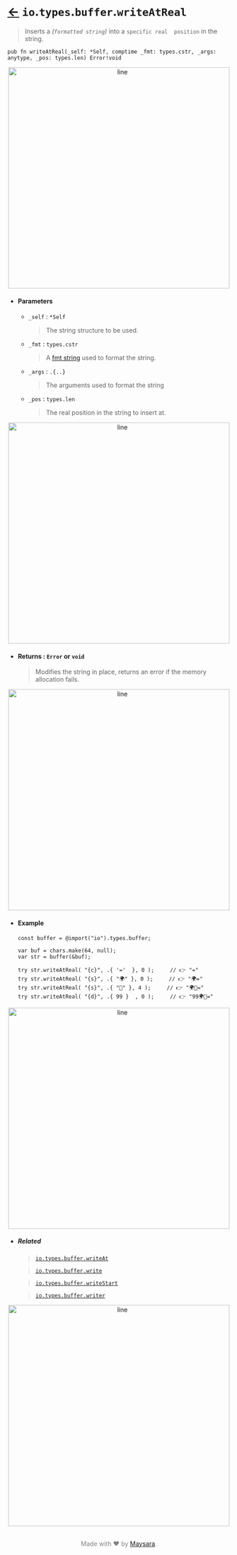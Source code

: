 # [←](../readme.md) `io`.`types`.`buffer`.`writeAtReal`

> Inserts a _(`formatted string`)_ into a `specific real  position` in the string.

```zig
pub fn writeAtReal(_self: *Self, comptime _fmt: types.cstr, _args: anytype, _pos: types.len) Error!void
```


<div align="center">
<img src="https://raw.githubusercontent.com/Super-ZIG/io/refs/heads/main/docs/dist/img/md/line.png" alt="line" style="width:500px;"/>
</div>

- #### Parameters

    - `_self` : `*Self`

        > The string structure to be used.

    - `_fmt` : `types.cstr`

        > A [fmt string](https://ziglang.org/documentation/master/std/#std.fmt) used to format the string.

    - `_args` : `.{..}`

        > The arguments used to format the string

    - `_pos` : `types.len`

        > The real position in the string to insert at.

<div align="center">
<img src="https://raw.githubusercontent.com/Super-ZIG/io/refs/heads/main/docs/dist/img/md/line.png" alt="line" style="width:500px;"/>
</div>

- #### Returns : `Error` or `void`

    > Modifies the string in place, returns an error if the memory allocation fails.

<div align="center">
<img src="https://raw.githubusercontent.com/Super-ZIG/io/refs/heads/main/docs/dist/img/md/line.png" alt="line" style="width:500px;"/>
</div>

- #### Example

    ```zig
    const buffer = @import("io").types.buffer;
    ```

    ```zig
    var buf = chars.make(64, null);
    var str = buffer(&buf);

    try str.writeAtReal( "{c}", .{ '='  }, 0 );     // 👉 "="
    try str.writeAtReal( "{s}", .{ "🌍" }, 0 );     // 👉 "🌍="
    try str.writeAtReal( "{s}", .{ "🌟" }, 4 );     // 👉 "🌍🌟="
    try str.writeAtReal( "{d}", .{ 99 }  , 0 );     // 👉 "99🌍🌟="
    ```


<div align="center">
<img src="https://raw.githubusercontent.com/Super-ZIG/io/refs/heads/main/docs/dist/img/md/line.png" alt="line" style="width:500px;"/>
</div>

- ##### Related

  > [`io.types.buffer.writeAt`](./writeAt.md)

  > [`io.types.buffer.write`](./write.md)

  > [`io.types.buffer.writeStart`](./writeStart.md)

  > [`io.types.buffer.writer`](./writer.md)

<div align="center">
<img src="https://raw.githubusercontent.com/Super-ZIG/io/refs/heads/main/docs/dist/img/md/line.png" alt="line" style="width:500px;"/>
</div>

<p align="center" style="color:grey;"><br />Made with ❤️ by <a href="http://github.com/maysara-elshewehy" target="blank">Maysara</a>.</p>